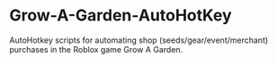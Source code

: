 # Grow-A-Garden-AutoHotKey
AutoHotkey scripts for automating shop (seeds/gear/event/merchant) purchases in the Roblox game Grow A Garden.
